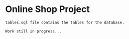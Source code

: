 # Online Shop Project
```
tables.sql file contains the tables for the database.
```
```
Work still in progress...
```

